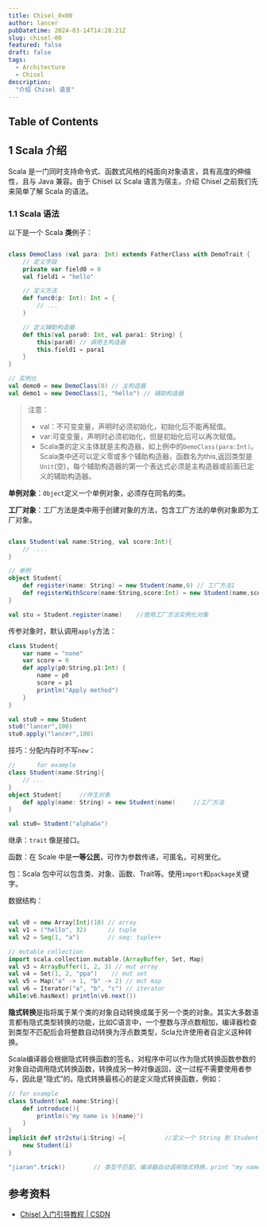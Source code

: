 ```yaml
---
title: Chisel_0x00
author: lancer
pubDatetime: 2024-03-14T14:28:21Z
slug: chisel-00
featured: false
draft: false
tags:
  - Architecture
  - Chisel
description:
  "介绍 Chisel 语言"
---
```


## Table of Contents

## 1 Scala 介绍

Scala 是一门同时支持命令式、函数式风格的纯面向对象语言，具有高度的伸缩性，且与 Java 兼容。由于 Chisel 以 Scala 语言为宿主，介绍 Chisel 之前我们先来简单了解 Scala 的语法。


### 1.1 Scala 语法

以下是一个 Scala **类**例子：

```scala

class DemoClass (val para: Int) extends FatherClass with DemoTrait {
    // 定义字段
    private var field0 = 0
    val field1 = "hello"

    // 定义方法
    def func0(p: Int): Int = {
        // ...
    }

    // 定义辅助构造器
    def this(val para0: Int, val para1: String) {
        this(para0) // 调用主构造器
        this.field1 = para1
    }
}

// 实例化
val demo0 = new DemoClass(0) // 主构造器
val demo1 = new DemoClass(1, "hello") // 辅助构造器
```

> 注意：
> - val：不可变变量，声明时必须初始化，初始化后不能再赋值。
> - var:可变变量，声明时必须初始化，但是初始化后可以再次赋值。
> - Scala类的定义主体就是主构造器，如上例中的`DemoClass(para:Int)`。Scala类中还可以定义零或多个辅助构造器，函数名为this,返回类型是`Unit`(空)，每个辅助构造器的第一个表达式必须是主构造器或前面已定义的辅助构造器。


**单例对象**：`Object`定义一个单例对象，必须存在同名的类。

**工厂对象**：工厂方法是类中用于创建对象的方法，包含工厂方法的单例对象即为工厂对象。

```scala

class Student(val name:String, val score:Int){
    // ....
}

// 单例
object Student{
    def register(name: String) = new Student(name,0) // 工厂方法1
    def registerWithScore(name:String,score:Int) = new Student(name,score)  // 工厂方法2
}

val stu = Student.register(name)    //使用工厂方法实例化对象


```

传参对象时，默认调用`apply`方法：

```scala
class Student{
    var name = "none"
    var score = 0
    def apply(p0:String,p1:Int) {
        name = p0
        score = p1
        println("Apply method")
    }
}

val stu0 = new Student
stu0("lancer",100)
stu0.apply("lancer",100)

```

技巧：分配内存时不写`new`：

```scala
//      for example
class Student(name:String){
    // ...
}
object Student{     //伴生对象
    def apply(name: String) = new Student(name)     //工厂方法
}

val stu0= Student("alphaGo")

```

继承：`trait` 像是接口。

函数：在 Scale 中是**一等公民**，可作为参数传递，可匿名，可柯里化。

包：Scala 包中可以包含类、对象、函数、Trait等。使用`import`和`package`关键字。

数据结构：

```scala

val v0 = new Array[Int](10) // array
val v1 = ("hello", 32)      // tuple
val v2 = Seq(1, "a")        // seq: tuple++

// mutable collection
import scala.collection.mutable.{ArrayBuffer, Set, Map}
val v3 = ArrayBuffer(1, 2, 3) // mut array
val v4 = Set(1, 2, "ppa")    // mut set
val v5 = Map("a" -> 1, "b" -> 2) // mut map
val v6 = Iterator("a", "b", "c") // iterator
while(v6.hasNext) println(v6.next())

```

**隐式转换**是指将属于某个类的对象自动转换成属于另一个类的对象。其实大多数语言都有隐式类型转换的功能，比如C语言中，一个整数与浮点数相加，编译器检查到类型不匹配后会将整数自动转换为浮点数类型，Scla允许使用者自定义这种转换。

Scala编译器会根据隐式转换函数的签名，对程序中可以作为隐式转换函数参数的对象自动调用隐式转换函数，转换成另一种对像返回，这一过程不需要使用者参与，因此是“隐式”的。隐式转换最核心的是定义隐式转换函数，例如：

```scala
// for example
class Student(val name:String){             
    def introduce(){
        println(s"my name is ${name}")
    }
}
implicit def str2stu(i:String) ={           //定义一个 String 到 Student 对象的隐式隐式转换
    new Student(i)
}

"jiaran".trick()        // 类型不匹配，编译器自动调用隐式转换，print "my name is jiaran"

```


## 参考资料

- [Chisel 入门引导教程 | CSDN](https://zhuanlan.zhihu.com/p/567818196)
